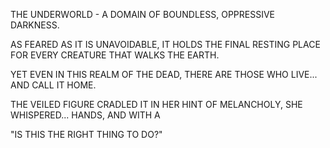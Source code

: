 <!-- title: Underworld Dungeon Lore -->

THE UNDERWORLD - A DOMAIN OF BOUNDLESS, OPPRESSIVE DARKNESS.

AS FEARED AS IT IS UNAVOIDABLE, IT HOLDS THE FINAL RESTING PLACE FOR EVERY CREATURE THAT WALKS THE EARTH.

YET EVEN IN THIS REALM OF THE DEAD, THERE ARE THOSE WHO LIVE... AND CALL IT HOME.

THE VEILED FIGURE CRADLED IT IN HER HINT OF MELANCHOLY, SHE WHISPERED... HANDS, AND WITH A

"IS THIS THE RIGHT THING TO DO?"
